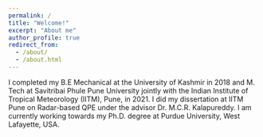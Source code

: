```yaml
---
permalink: /
title: "Welcome!"
excerpt: "About me"
author_profile: true
redirect_from: 
  - /about/
  - /about.html
---
```



I completed my B.E Mechanical at the University of Kashmir in 2018 and M. Tech at Savitribai Phule Pune University jointly with the Indian Institute of Tropical Meteorology (IITM), Pune, in 2021. I did my dissertation at IITM Pune on Radar-based QPE under the advisor Dr. M.C.R. Kalapureddy. I am currently working towards my Ph.D. degree at Purdue University, West Lafayette, USA.
